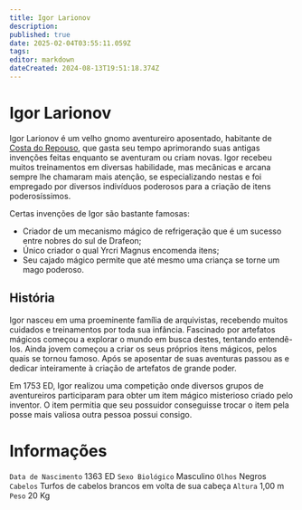 ```yaml
---
title: Igor Larionov
description: 
published: true
date: 2025-02-04T03:55:11.059Z
tags: 
editor: markdown
dateCreated: 2024-08-13T19:51:18.374Z
---
```


<!-- SUBTITLE: Visão geral sobre Igor Larionov -->

# Igor Larionov
Igor Larionov é um velho gnomo aventureiro aposentado, habitante de [Costa do Repouso](/lugares/plano-material/drafeon/sudeste-de-drafeon/costa-do-repouso#costa-do-repouso), que gasta seu tempo aprimorando suas antigas invenções feitas enquanto se aventuram ou criam novas. Igor recebeu muitos treinamentos em diversas habilidade, mas mecânicas e arcana sempre lhe chamaram mais atenção, se especializando nestas e foi empregado por diversos indivíduos poderosos para a criação de itens poderosíssimos.

Certas invenções de Igor são bastante famosas:
* Criador de um mecanismo mágico de refrigeração que é um sucesso entre nobres do sul de Drafeon;
* Único criador o qual Yrcri Magnus encomenda itens;
* Seu cajado mágico permite que até mesmo uma criança se torne um mago poderoso.

## História
Igor nasceu em uma proeminente família de arquivistas, recebendo muitos cuidados e treinamentos por toda sua infância. Fascinado por artefatos mágicos começou a explorar o mundo em busca destes, tentando entendê-los. Ainda jovem começou a criar os seus próprios itens mágicos, pelos quais se tornou famoso. Após se aposentar de suas aventuras passou as e dedicar inteiramente à criação de artefatos de grande poder.

Em 1753 ED, Igor realizou uma competição onde diversos grupos de aventureiros participaram para obter um item mágico misterioso criado pelo inventor. O item permitia que seu possuidor conseguisse trocar o item pela posse mais valiosa outra pessoa possui consigo.

# Informações
`Data de Nascimento` 1363 ED 
`Sexo Biológico` Masculino
`Olhos` Negros
`Cabelos` Turfos de cabelos brancos em volta de sua cabeça
`Altura` 1,00 m
`Peso` 20 Kg



